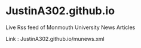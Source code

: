 # JustinA302.github.io


Live Rss feed of Monmouth University News Articles 

Link : JustinA302.github.io/munews.xml
